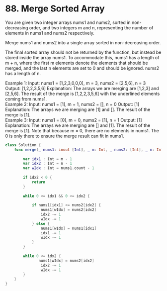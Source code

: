 # 88. Merge Sorted Array

You are given two integer arrays nums1 and nums2, sorted in non-decreasing order, and two integers m and n, representing the number of elements in nums1 and nums2 respectively.

Merge nums1 and nums2 into a single array sorted in non-decreasing order.

The final sorted array should not be returned by the function, but instead be stored inside the array nums1. To accommodate this, nums1 has a length of m + n, where the first m elements denote the elements that should be merged, and the last n elements are set to 0 and should be ignored. nums2 has a length of n.

 

Example 1:
Input: nums1 = [1,2,3,0,0,0], m = 3, nums2 = [2,5,6], n = 3
Output: [1,2,2,3,5,6]
Explanation: The arrays we are merging are [1,2,3] and [2,5,6].
The result of the merge is [1,2,2,3,5,6] with the underlined elements coming from nums1.
<br>
Example 2:
Input: nums1 = [1], m = 1, nums2 = [], n = 0
Output: [1]
Explanation: The arrays we are merging are [1] and [].
The result of the merge is [1].
<br>
Example 3:
Input: nums1 = [0], m = 0, nums2 = [1], n = 1
Output: [1]
Explanation: The arrays we are merging are [] and [1].
The result of the merge is [1].
Note that because m = 0, there are no elements in nums1. The 0 is only there to ensure the merge result can fit in nums1.

```swift
class Solution {
    func merge(_ nums1: inout [Int], _ m: Int, _ nums2: [Int], _ n: Int) {
        
        var idx1 : Int = m - 1
        var idx2 : Int = n - 1
        var wIdx : Int = nums1.count - 1
        
        if idx2 < 0 {
            return 
        }
        
        while 0 <= idx1 && 0 <= idx2 {
            
            if nums1[idx1] <= nums2[idx2] {
                nums1[wIdx] = nums2[idx2]
                idx2 -= 1 
                wIdx -= 1
            } else {
                nums1[wIdx] = nums1[idx1]
                idx1 -= 1
                wIdx -= 1
            }
        }
        
        while 0 <= idx2 {
               nums1[wIdx] = nums2[idx2]
                idx2 -= 1
                wIdx -= 1
        }
    }
}
```
